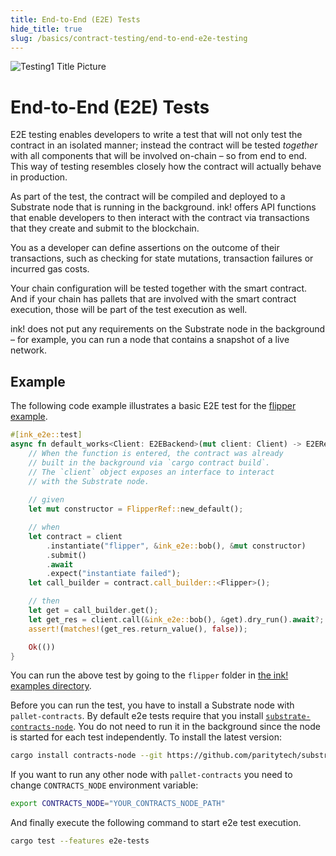 ```yaml
---
title: End-to-End (E2E) Tests
hide_title: true
slug: /basics/contract-testing/end-to-end-e2e-testing
---
```


![Testing1 Title Picture](/img/title/testing1.svg)

# End-to-End (E2E) Tests

E2E testing enables developers to write a test that will not only test the contract in an
isolated manner; instead the contract will be tested _together_ with all components that
will be involved on-chain – so from end to end. This way of testing resembles closely
how the contract will actually behave in production.

As part of the test, the contract will be compiled and deployed to a Substrate node that
is running in the background. ink! offers API functions that enable developers to then
interact with the contract via transactions that they create and submit to the blockchain.

You as a developer can define assertions on the outcome of their transactions, such as checking
for state mutations, transaction failures or incurred gas costs.

Your chain configuration will be tested together with the smart contract. And if your
chain has pallets that are involved with the smart contract execution, those will be
part of the test execution as well.

ink! does not put any requirements on the Substrate node in the background – for example,
you can run a node that contains a snapshot of a live network.

## Example

The following code example illustrates a basic E2E test for the
[flipper example](https://github.com/use-ink/ink-examples/blob/main/flipper/lib.rs).

```rust
#[ink_e2e::test]
async fn default_works<Client: E2EBackend>(mut client: Client) -> E2EResult<()> {
    // When the function is entered, the contract was already
    // built in the background via `cargo contract build`.
    // The `client` object exposes an interface to interact
    // with the Substrate node.
    
    // given
    let mut constructor = FlipperRef::new_default();

    // when
    let contract = client
        .instantiate("flipper", &ink_e2e::bob(), &mut constructor)
        .submit()
        .await
        .expect("instantiate failed");
    let call_builder = contract.call_builder::<Flipper>();

    // then
    let get = call_builder.get();
    let get_res = client.call(&ink_e2e::bob(), &get).dry_run().await?;
    assert!(matches!(get_res.return_value(), false));

    Ok(())
}
```

You can run the above test by going to the `flipper` folder in
[the ink! examples directory](https://github.com/use-ink/ink-examples/tree/main).

Before you can run the test, you have to install a Substrate
node with `pallet-contracts`. By default e2e tests require that you install [`substrate-contracts-node`](https://github.com/paritytech/substrate-contracts-node). You do not need to run it in the background since the node is started for each test independently.
To install the latest version:

```sh
cargo install contracts-node --git https://github.com/paritytech/substrate-contracts-node.git
```
If you want to run any other node with `pallet-contracts` you need to change `CONTRACTS_NODE` environment variable:

```sh
export CONTRACTS_NODE="YOUR_CONTRACTS_NODE_PATH"
```

And finally execute the following command to start e2e test execution.

```sh
cargo test --features e2e-tests
```
